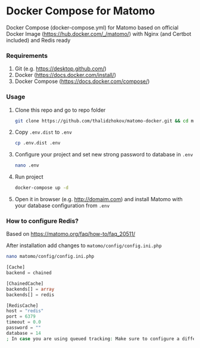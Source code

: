 # Docker Compose for Matomo
Docker Compose (docker-compose.yml) for Matomo based on official Docker Image (https://hub.docker.com/_/matomo/) with Nginx (and Certbot included) and Redis ready


### Requirements
1. Git (e.g. https://desktop.github.com/)
2. Docker (https://docs.docker.com/install/)
3. Docker Compose (https://docs.docker.com/compose/)


### Usage
1. Clone this repo and go to repo folder
    ```bash
    git clone https://github.com/thalidzhokov/matomo-docker.git && cd matomo-docker
    ```
    
2. Copy `.env.dist` to `.env`
    ```bash
    cp .env.dist .env
    ```
    
3. Configure your project and set new strong password to database in `.env`
    ```bash
    nano .env
    ```
    
4. Run project 
    ```bash
    docker-compose up -d
    ```
    
5. Open it in browser (e.g. http://domaim.com) and install Matomo with your database configuration from `.env` 


### How to configure Redis?
Based on https://matomo.org/faq/how-to/faq_20511/

After installation add changes to `matomo/config/config.ini.php`
```bash
nano matomo/config/config.ini.php
```

```php
[Cache]
backend = chained

[ChainedCache]
backends[] = array
backends[] = redis

[RedisCache]
host = "redis" 
port = 6379
timeout = 0.0
password = ""
database = 14
; In case you are using queued tracking: Make sure to configure a different database! Otherwise queued requests will be flushed
```

